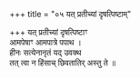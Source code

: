 +++
title = "०५ यत् प्रतीच्यां दृषत्पिष्टाम्"

+++
यत् प्रतीच्यां दृषत्पिष्टाꣳ  
आमपेषाꣳ आमपात्रे पपाथ ।  
हीनः सत्येनानृतं यद् उवक्थ  
तत् त्वा न हिंसाच् छिवतातिर् अस्तु ते ॥